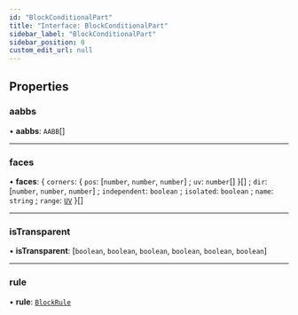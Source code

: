 ```yaml
---
id: "BlockConditionalPart"
title: "Interface: BlockConditionalPart"
sidebar_label: "BlockConditionalPart"
sidebar_position: 0
custom_edit_url: null
---
```


## Properties

### aabbs

• **aabbs**: `AABB`[]

___

### faces

• **faces**: \{ `corners`: \{ `pos`: [`number`, `number`, `number`] ; `uv`: `number`[]  }[] ; `dir`: [`number`, `number`, `number`] ; `independent`: `boolean` ; `isolated`: `boolean` ; `name`: `string` ; `range`: [`UV`](../modules.md#uv-8)  }[]

___

### isTransparent

• **isTransparent**: [`boolean`, `boolean`, `boolean`, `boolean`, `boolean`, `boolean`]

___

### rule

• **rule**: [`BlockRule`](../modules.md#blockrule-8)
